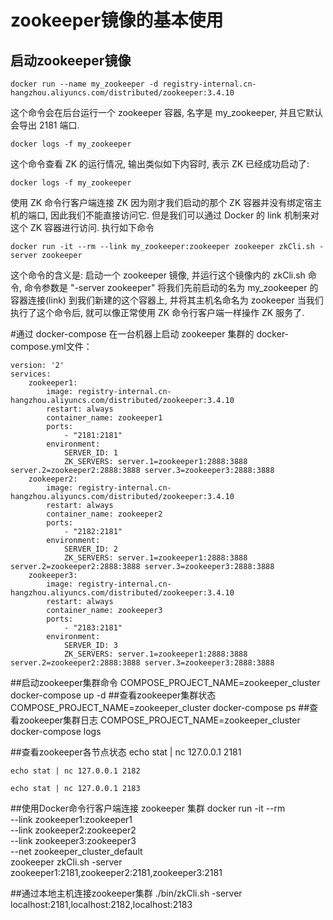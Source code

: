 # zookeeper镜像的基本使用
## 启动zookeeper镜像

    docker run --name my_zookeeper -d registry-internal.cn-hangzhou.aliyuncs.com/distributed/zookeeper:3.4.10
这个命令会在后台运行一个 zookeeper 容器, 名字是 my_zookeeper, 并且它默认会导出 2181 端口.

    docker logs -f my_zookeeper
这个命令查看 ZK 的运行情况, 输出类似如下内容时, 表示 ZK 已经成功启动了:

    docker logs -f my_zookeeper
使用 ZK 命令行客户端连接 ZK 因为刚才我们启动的那个 ZK 容器并没有绑定宿主机的端口, 因此我们不能直接访问它. 
但是我们可以通过 Docker 的 link 机制来对这个 ZK 容器进行访问. 执行如下命令

    docker run -it --rm --link my_zookeeper:zookeeper zookeeper zkCli.sh -server zookeeper
这个命令的含义是:
   启动一个 zookeeper 镜像, 并运行这个镜像内的 zkCli.sh 命令, 命令参数是 "-server zookeeper"
将我们先前启动的名为 my_zookeeper 的容器连接(link) 到我们新建的这个容器上, 并将其主机名命名为 zookeeper
当我们执行了这个命令后, 就可以像正常使用 ZK 命令行客户端一样操作 ZK 服务了.

#通过 docker-compose 在一台机器上启动 zookeeper 集群的
docker-compose.yml文件：

    version: '2'
    services:
        zookeeper1:
            image: registry-internal.cn-hangzhou.aliyuncs.com/distributed/zookeeper:3.4.10
            restart: always
            container_name: zookeeper1
            ports:
                - "2181:2181"
            environment:
                SERVER_ID: 1
                ZK_SERVERS: server.1=zookeeper1:2888:3888 server.2=zookeeper2:2888:3888 server.3=zookeeper3:2888:3888
        zookeeper2:
            image: registry-internal.cn-hangzhou.aliyuncs.com/distributed/zookeeper:3.4.10
            restart: always
            container_name: zookeeper2
            ports:
                - "2182:2181"
            environment:
                SERVER_ID: 2
                ZK_SERVERS: server.1=zookeeper1:2888:3888 server.2=zookeeper2:2888:3888 server.3=zookeeper3:2888:3888
        zookeeper3:
            image: registry-internal.cn-hangzhou.aliyuncs.com/distributed/zookeeper:3.4.10
            restart: always
            container_name: zookeeper3
            ports:
                - "2183:2181"
            environment:
                SERVER_ID: 3
                ZK_SERVERS: server.1=zookeeper1:2888:3888 server.2=zookeeper2:2888:3888 server.3=zookeeper3:2888:3888

##启动zookeeper集群命令
    COMPOSE_PROJECT_NAME=zookeeper_cluster docker-compose up -d
##查看zookeeper集群状态
    COMPOSE_PROJECT_NAME=zookeeper_cluster docker-compose ps
##查看zookeeper集群日志
    COMPOSE_PROJECT_NAME=zookeeper_cluster docker-compose logs

##查看zookeeper各节点状态
    echo stat | nc 127.0.0.1 2181

    echo stat | nc 127.0.0.1 2182

    echo stat | nc 127.0.0.1 2183

##使用Docker命令行客户端连接 zookeeper 集群
    docker run -it --rm \
        --link zookeeper1:zookeeper1 \
        --link zookeeper2:zookeeper2 \
        --link zookeeper3:zookeeper3 \
        --net zookeeper_cluster_default \
        zookeeper zkCli.sh -server zookeeper1:2181,zookeeper2:2181,zookeeper3:2181
        
##通过本地主机连接zookeeper集群
    ./bin/zkCli.sh -server localhost:2181,localhost:2182,localhost:2183

